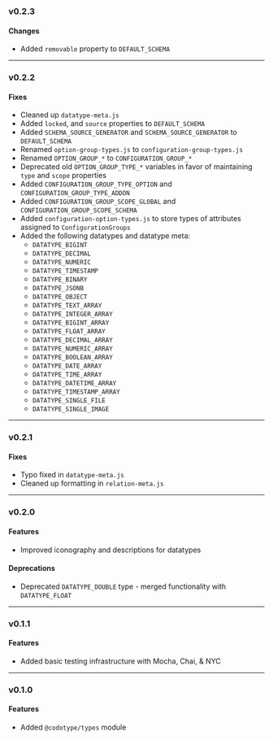 ### v0.2.3

#### Changes
* Added `removable` property to `DEFAULT_SCHEMA`

---

### v0.2.2

#### Fixes
* Cleaned up `datatype-meta.js`
* Added `locked`, and `source` properties to `DEFAULT_SCHEMA`
* Added `SCHEMA_SOURCE_GENERATOR` and `SCHEMA_SOURCE_GENERATOR` to `DEFAULT_SCHEMA`
* Renamed `option-group-types.js` to `configuration-group-types.js`
* Renamed `OPTION_GROUP_*` to `CONFIGURATION_GROUP_*`
* Deprecated old `OPTION_GROUP_TYPE_*` variables in favor of maintaining `type` and `scope` properties
* Added `CONFIGURATION_GROUP_TYPE_OPTION` and `CONFIGURATION_GROUP_TYPE_ADDON`
* Added `CONFIGURATION_GROUP_SCOPE_GLOBAL` and `CONFIGURATION_GROUP_SCOPE_SCHEMA`
* Added `configuration-option-types.js` to store types of attributes assigned to `ConfigurationGroups`
* Added the following datatypes and datatype meta:
  - `DATATYPE_BIGINT`
  - `DATATYPE_DECIMAL`
  - `DATATYPE_NUMERIC`
  - `DATATYPE_TIMESTAMP`
  - `DATATYPE_BINARY`
  - `DATATYPE_JSONB`
  - `DATATYPE_OBJECT`
  - `DATATYPE_TEXT_ARRAY`
  - `DATATYPE_INTEGER_ARRAY`
  - `DATATYPE_BIGINT_ARRAY`
  - `DATATYPE_FLOAT_ARRAY`
  - `DATATYPE_DECIMAL_ARRAY`
  - `DATATYPE_NUMERIC_ARRAY`
  - `DATATYPE_BOOLEAN_ARRAY`
  - `DATATYPE_DATE_ARRAY`
  - `DATATYPE_TIME_ARRAY`
  - `DATATYPE_DATETIME_ARRAY`
  - `DATATYPE_TIMESTAMP_ARRAY`
  - `DATATYPE_SINGLE_FILE`
  - `DATATYPE_SINGLE_IMAGE`

---

### v0.2.1

#### Fixes
* Typo fixed in `datatype-meta.js`
* Cleaned up formatting in `relation-meta.js`

---

### v0.2.0

#### Features
* Improved iconography and descriptions for datatypes

#### Deprecations
* Deprecated `DATATYPE_DOUBLE` type - merged functionality with `DATATYPE_FLOAT`

---

### v0.1.1

#### Features
* Added basic testing infrastructure with Mocha, Chai, & NYC

---

### v0.1.0

#### Features
* Added `@codotype/types` module
